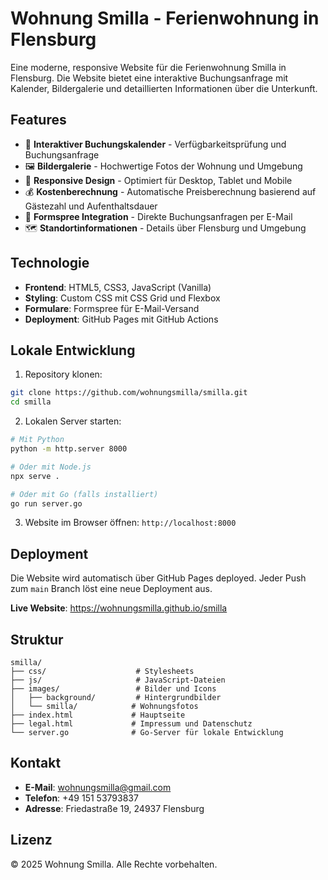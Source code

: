 # Wohnung Smilla - Ferienwohnung in Flensburg

Eine moderne, responsive Website für die Ferienwohnung Smilla in Flensburg. Die Website bietet eine interaktive Buchungsanfrage mit Kalender, Bildergalerie und detaillierten Informationen über die Unterkunft.

## Features

- 📅 **Interaktiver Buchungskalender** - Verfügbarkeitsprüfung und Buchungsanfrage
- 🖼️ **Bildergalerie** - Hochwertige Fotos der Wohnung und Umgebung
- 📱 **Responsive Design** - Optimiert für Desktop, Tablet und Mobile
- 💰 **Kostenberechnung** - Automatische Preisberechnung basierend auf Gästezahl und Aufenthaltsdauer
- 📧 **Formspree Integration** - Direkte Buchungsanfragen per E-Mail
- 🗺️ **Standortinformationen** - Details über Flensburg und Umgebung

## Technologie

- **Frontend**: HTML5, CSS3, JavaScript (Vanilla)
- **Styling**: Custom CSS mit CSS Grid und Flexbox
- **Formulare**: Formspree für E-Mail-Versand
- **Deployment**: GitHub Pages mit GitHub Actions

## Lokale Entwicklung

1. Repository klonen:
```bash
git clone https://github.com/wohnungsmilla/smilla.git
cd smilla
```

2. Lokalen Server starten:
```bash
# Mit Python
python -m http.server 8000

# Oder mit Node.js
npx serve .

# Oder mit Go (falls installiert)
go run server.go
```

3. Website im Browser öffnen: `http://localhost:8000`

## Deployment

Die Website wird automatisch über GitHub Pages deployed. Jeder Push zum `main` Branch löst eine neue Deployment aus.

**Live Website**: https://wohnungsmilla.github.io/smilla

## Struktur

```
smilla/
├── css/                    # Stylesheets
├── js/                     # JavaScript-Dateien
├── images/                 # Bilder und Icons
│   ├── background/         # Hintergrundbilder
│   └── smilla/            # Wohnungsfotos
├── index.html             # Hauptseite
├── legal.html             # Impressum und Datenschutz
└── server.go              # Go-Server für lokale Entwicklung
```

## Kontakt

- **E-Mail**: wohnungsmilla@gmail.com
- **Telefon**: +49 151 53793837
- **Adresse**: Friedastraße 19, 24937 Flensburg

## Lizenz

© 2025 Wohnung Smilla. Alle Rechte vorbehalten.
